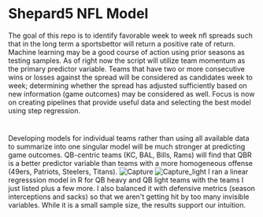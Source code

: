 # Shepard5 NFL Model
The goal of this repo is to identify favorable week to week nfl spreads such that in the long term a sportsbettor will return a positive rate of return.
Machine learning may be a good course of action using prior seasons as testing samples. 
As of right now the script will utilize team momentum as the primary predictor variable. Teams that have two or more consecutive wins or losses against the spread will be considered as candidates week to week; determining whether the spread has adjusted sufficiently based on new information (game outcomes) may be considered as well.
Focus is now on creating pipelines that provide useful data and selecting the best model using step regression.

#
Developing models for individual teams rather than using all available data to summarize into one singular model will be much stronger at predicting game outcomes. QB-centric teams (KC, BAL, Bills, Rams) will find that QBR is a better predictor variable than teams with a more homogeneous offense (49ers, Patriots, Steelers, Titans). 
![Capture](https://github.com/shepard5/NFL/assets/108085853/c1721095-68b1-42e9-88bc-9459e8ee0471)
![Capture_light](https://github.com/shepard5/NFL/assets/108085853/935b3811-8490-44df-9321-9b2547e33b71)
I ran a linear regresssion model in R for QB heavy and QB light teams with the teams I just listed plus a few more. I also balanced it with defensive metrics (season interceptions and sacks) so that we aren't getting hit by too many invisible variables. While it is a small sample size, the results support our intuition. 
